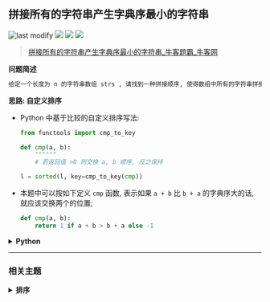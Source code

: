 ## 拼接所有的字符串产生字典序最小的字符串
<!--START_SECTION:badge-->
![last modify](https://img.shields.io/static/v1?label=last%20modify&message=2025-07-08%2016%3A53%3A13&label_color=gray&color=thistle&style=flat-square)
[![](https://img.shields.io/static/v1?label=&message=%E4%B8%AD%E7%AD%89&label_color=gray&color=yellow&style=flat-square)](../../../README.md#中等)
[![](https://img.shields.io/static/v1?label=&message=%E7%89%9B%E5%AE%A2&label_color=gray&color=green&style=flat-square)](../../../README.md#牛客)
[![](https://img.shields.io/static/v1?label=&message=%E6%8E%92%E5%BA%8F&label_color=gray&color=blue&style=flat-square)](../../../README.md#排序)
<!--END_SECTION:badge-->
<!--info
tags: [排序]
source: 牛客
level: 中等
number: '0085'
name: 拼接所有的字符串产生字典序最小的字符串
companies: []
-->

> [拼接所有的字符串产生字典序最小的字符串_牛客题霸_牛客网](https://www.nowcoder.com/practice/f1f6a1a1b6f6409b944f869dc8fd3381)

<summary><b>问题简述</b></summary>

```txt
给定一个长度为 n 的字符串数组 strs , 请找到一种拼接顺序, 使得数组中所有的字符串拼接起来组成的字符串是所有拼接方案中字典序最小的, 并返回这个拼接后的字符串.
```

<!--
<details><summary><b>详细描述</b></summary>

```txt
```

</details>
-->


<!-- <div align="center"><img src="../../../_assets/xxx.png" height="300" /></div> -->

<summary><b>思路: 自定义排序</b></summary>

- Python 中基于比较的自定义排序写法:

    ```python
    from functools import cmp_to_key

    def cmp(a, b):
        """"""
        # 若返回值 >0 则交换 a, b 顺序, 反之保持

    l = sorted(l, key=cmp_to_key(cmp))
    ```
- 本题中可以按如下定义 `cmp` 函数, 表示如果 `a + b` 比 `b + a` 的字典序大的话, 就应该交换两个的位置;
    ```python
    def cmp(a, b):
        return 1 if a + b > b + a else -1
    ```

<details><summary><b>Python</b></summary>

```python
class Solution:
    def minString(self , strs: List[str]) -> str:
        from functools import cmp_to_key

        key = cmp_to_key(lambda a, b: 1 if a + b > b + a else -1)
        ss = sorted(strs, key=key)
        return ''.join(ss)
```

</details>


<!--START_SECTION:relate-->
---

### 相关主题

<details><summary><b>排序</b></summary>

> [[中等, LeetCode] 三数之和 🔥](../../2021/10/LeetCode_0015_中等_三数之和.md)  
> [[中等, LeetCode] 数组中的第K个最大元素 🔥](../10/LeetCode_0215_中等_数组中的第K个最大元素.md)  
> [[中等, 剑指Offer2] 数组中的第K大的数字](../09/剑指Offer2_076_中等_数组中的第K大的数字.md)  
> [[中等, 剑指Offer] 把数组排成最小的数](../../2021/12/剑指Offer_4500_中等_把数组排成最小的数.md)  
> [[中等, 牛客] 合并区间](../02/牛客_0037_中等_合并区间.md)  
> [[中等, 牛客] 字符串出现次数的TopK问题](牛客_0097_中等_字符串出现次数的TopK问题.md)  
> [[中等, 牛客] 寻找第K大](牛客_0088_中等_寻找第K大.md)  
> [[中等, 牛客] 数组中的逆序对](../05/牛客_0118_中等_数组中的逆序对.md)  
> [[中等, 牛客] 最大数](牛客_0111_中等_最大数.md)  
> [[中等, 牛客] 最小的K个数](../05/牛客_0119_中等_最小的K个数.md)  
  > 
> [[简单, 剑指Offer] 扑克牌中的顺子](../01/剑指Offer_6100_简单_扑克牌中的顺子.md)  
> [[简单, 剑指Offer] 数组中出现次数超过一半的数字（摩尔投票） 🔥](../../2021/12/剑指Offer_3900_简单_数组中出现次数超过一半的数字（摩尔投票）.md)  
> [[简单, 剑指Offer] 最小的k个数（partition操作） 🔥](../../2021/12/剑指Offer_4000_简单_最小的k个数（partition操作）.md)  
> [[简单, 牛客] 三个数的最大乘积](牛客_0106_简单_三个数的最大乘积.md)  
> [[简单, 程序员面试金典] 判定字符是否唯一](../09/程序员面试金典_0101_简单_判定字符是否唯一.md)  
  > 

</details>
<!--END_SECTION:relate-->